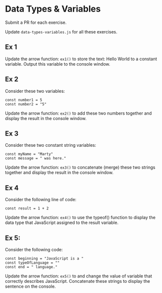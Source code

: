 # Data Types & Variables
Submit a PR for each exercise. 

Update `data-types-variables.js` for all these exercises.

## Ex 1
Update the arrow function: `ex1()` to store the text: Hello World to a constant variable.
Output this variable to the console window.

## Ex 2
Consider these two variables:
```
const number1 = 5
const number2 = "5"
```

Update the arrow function: `ex2()` to add these two numbers together and display the result in the console window.

## Ex 3
Consider these two constant string variables:
```
const myName = "Marty"
const message = " was here."
```

Update the arrow function: `ex3()` to concatenate (merge) these two strings together and display the result in the console window.

## Ex 4
Consider the following line of code:
```
const result = 1 + 2
```

Update the arrow function: `ex4()` to use the typeof() function to display the data type that JavaScript assigned to the result variable.


## Ex 5:
Consider the following code:
```
const beginning = "JavaScript is a "
const typeOfLanguage = ""
const end = " language."
```

Update the arrow function: `ex5()` to and change the value of variable that correctly describes JavaScript.  Concatenate these strings to display the sentence on the console.

